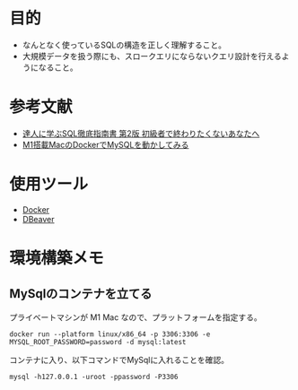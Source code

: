 # 目的
- なんとなく使っているSQLの構造を正しく理解すること。
- 大規模データを扱う際にも、スロークエリにならないクエリ設計を行えるようになること。

# 参考文献
- [達人に学ぶSQL徹底指南書 第2版 初級者で終わりたくないあなたへ](https://www.amazon.co.jp/-/en/%E3%83%9F%E3%83%83%E3%82%AF/dp/4798157821/ref=pd_lpo_1?pd_rd_i=4798157821&psc=1)
- [M1搭載MacのDockerでMySQLを動かしてみる](https://gihyo.jp/dev/serial/01/mysql-road-construction-news/0167)

# 使用ツール
- [Docker](https://www.docker.com/)
- [DBeaver](https://dbeaver.io/)

# 環境構築メモ

## MySqlのコンテナを立てる
プライベートマシンが M1 Mac なので、プラットフォームを指定する。
```
docker run --platform linux/x86_64 -p 3306:3306 -e MYSQL_ROOT_PASSWORD=password -d mysql:latest
```
コンテナに入り、以下コマンドでMySqlに入れることを確認。
```
mysql -h127.0.0.1 -uroot -ppassword -P3306
```